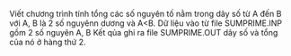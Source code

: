 Viết chương trình tính tổng các số nguyên tố nằm trong dãy số từ A đến B với A, B là 2 số nguyênn dương và A<B. Dữ liệu vào từ file SUMPRIME.INP gồm 2 số nguyên A, B Kết qủa ghi ra file SUMPRIME.OUT dãy số và tổng của nó ở hàng thứ 2.